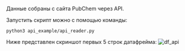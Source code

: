 Данные собраны с сайта PubChem через API.

Запустить скрипт можно с помощью команды:

```python3 api_example/api_reader.py```

Ниже представлен скриншот первых 5 строк датафрейма:
![df_api](df_api.png)
